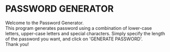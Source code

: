 # PASSWORD GENERATOR
Welcome to the Password Generator.<br>
This program generates password using a combination of lower-case letters, upper-case letters and special characters.
Simply specify the length of the password you want, and click on 'GENERATE PASSWORD'.<br>
Thank you!
